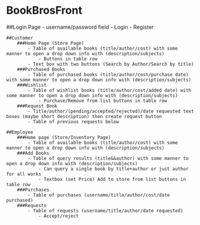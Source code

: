 # BookBrosFront

##Login Page
	- username/password field
	- Login
	- Register

	##Customer
		###Home Page (Store Page)
			- Table of available books (title/author/cost) with some manner to open a drop down info with (description/subjects)
				- Buttons in table row
			- Text box with two buttons (Search by Author/Search by title)
		###Purchased Books
			- Table of purchased books (title/author/cost/purchase date) with some manner to open a drop down info with (description/subjects)
		###Wishlist
			- Table of wishlist books (title/author/cost/added date) with some manner to open a drop down info with (description/subjects)
				- Purchase/Remove from list buttons in table row
		###Request Book
			- Title/author/(pending/accepted/rejected)/date requested text boxes (maybe short description) then create request button
			- Table of previous requests below

	##Employee
		###Home page (Store/Inventory Page)
			- Table of available books (title/author/cost) with some manner to open a drop down info with (description/subjects)
		###Add Books
			- Table of query results (title&&author) with some manner to open a drop down info with (description/subjects)
				- Can query a single book by title+author or just author for all works
				- Textbox (set Price) Add to store from list buttons in table row
		###Purchases
			- Table of purchases (username/title/author/cost/date purchased)
		###Requests
			- Table of requests (username/title/author/date requested)
				- Accept/reject
